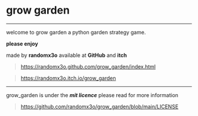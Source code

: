 
# grow garden

---

welcome to grow garden a python garden strategy game.

**please enjoy**

made by **randomx3o** available at **GitHub** and **itch**

>https://randomx3o.github.com/grow_garden/index.html

>https://randomx3o.itch.io/grow_garden

---
grow_garden is under the ***mit licence*** please read for more information
>https://github.com/randomx3o/grow_garden/blob/main/LICENSE
